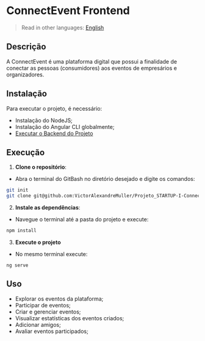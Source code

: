 # ConnectEvent Frontend

> Read in other languages: [English](README.en.md)

## Descrição
A ConnectEvent é uma plataforma digital que possui a finalidade de conectar as pessoas (consumidores) aos eventos de empresários e organizadores.

## Instalação
Para executar o projeto, é necessário:
- Instalação do NodeJS;
- Instalação do Angular CLI globalmente;
- [Executar o Backend do Projeto](https://github.com/VictorAlexandreMuller/Projeto_STARTUP-I-ConnectEvent-BACKEND)

## Execução
1. **Clone o repositório**:
  - Abra o terminal do GitBash no diretório desejado e digite os comandos:
   ```bash
   git init
   git clone git@github.com:VictorAlexandreMuller/Projeto_STARTUP-I-ConnectEvent-FRONTEND.git
  ```

2. **Instale as dependências**:
  - Navegue o terminal até a pasta do projeto e execute:
   ```bash
   npm install
   ```

3. **Execute o projeto**
  - No mesmo terminal execute:
  ```
  ng serve
  ```

## Uso
- Explorar os eventos da plataforma;
- Participar de eventos;
- Criar e gerenciar eventos;
- Visualizar estatísticas dos eventos criados;
- Adicionar amigos;
- Avaliar eventos participados;
